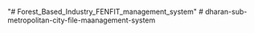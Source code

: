 "# Forest_Based_Industry_FENFIT_management_system" 
#   d h a r a n - s u b - m e t r o p o l i t a n - c i t y - f i l e - m a a n a g e m e n t - s y s t e m  
 